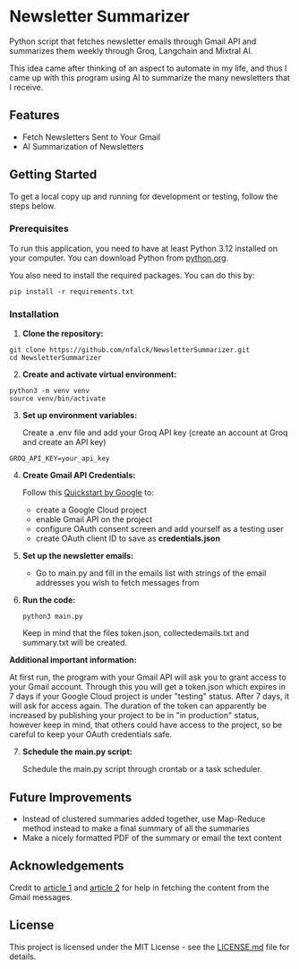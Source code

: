 # Newsletter Summarizer
Python script that fetches newsletter emails through Gmail API 
and summarizes them weekly through Groq, Langchain and Mixtral AI. 

This idea came after thinking of an aspect to automate in my life, and thus I 
came up with this program using AI to summarize the many newsletters that I receive.

## Features

- Fetch Newsletters Sent to Your Gmail
- AI Summarization of Newsletters

## Getting Started
To get a local copy up and running for development or testing, follow the steps below.

### Prerequisites
To run this application, you need to have at least Python 3.12 installed on your computer. You can download Python from [python.org](https://www.python.org/downloads/).

You also need to install the required packages. You can do this by:
```shell
pip install -r requirements.txt
```

### Installation
1. **Clone the repository:**
```shell
git clone https://github.com/nfalck/NewsletterSummarizer.git
cd NewsletterSummarizer
```

2. **Create and activate virtual environment:**
```shell
python3 -m venv venv
source venv/bin/activate
```
3. **Set up environment variables:**

    Create a .env file and add your Groq API key (create an account at Groq and create an API key)

```
GROQ_API_KEY=your_api_key
```

4. **Create Gmail API Credentials:**

    Follow this [Quickstart by Google](https://developers.google.com/gmail/api/quickstart/python) to:
    - create a Google Cloud project
    - enable Gmail API on the project
    - configure OAuth consent screen and add yourself as a testing user
    - create OAuth client ID to save as **credentials.json**


5. **Set up the newsletter emails:**
   - Go to main.py and fill in the emails list with strings of the email addresses you wish to fetch messages from


6. **Run the code:**
   ```shell
   python3 main.py
   ```
   Keep in mind that the files token.json, collectedemails.txt and summary.txt will be created.
   
**Additional important information:**

At first run, the program with your Gmail API will ask you to grant access to your Gmail account. 
Through this you will get a token.json which expires in 7 days if your Google Cloud project is under "testing" status.
After 7 days, it will ask for access again. 
The duration of the token can apparently be increased by publishing your project to be in "in production" 
status, however keep in mind, that others could have access to the project, so be careful to keep your OAuth credentials safe. 

7. **Schedule the main.py script:**

   Schedule the main.py script through crontab or a task scheduler.

## Future Improvements

- Instead of clustered summaries added together, use Map-Reduce method instead to make a final summary of all the summaries
- Make a nicely formatted PDF of the summary or email the text content

## Acknowledgements

Credit to [article 1](https://medium.com/@preetipriyanka24/how-to-read-emails-from-gmail-using-gmail-api-in-python-20f7d9d09ae9) and [article 2](https://thepythoncode.com/article/use-gmail-api-in-python) for help in fetching the content from the Gmail messages.

## License
This project is licensed under the MIT License - see the [LICENSE.md](LICENSE.md) file for details.
